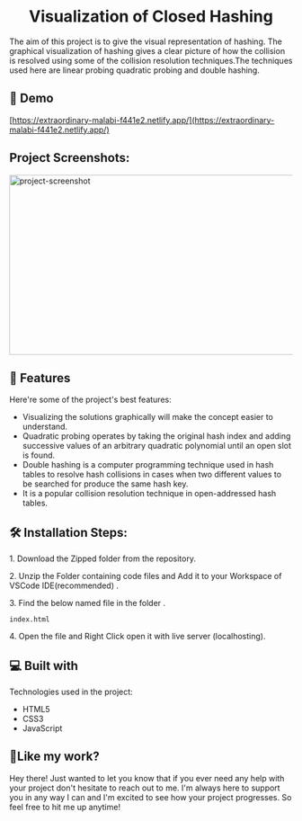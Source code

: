 <h1 align="center" id="title">Visualization of Closed Hashing</h1>

<p id="description">The aim of this project is to give the visual representation of hashing. The graphical visualization of hashing gives a clear picture of how the collision is resolved using some of the collision resolution techniques.The techniques used here are linear probing quadratic probing and double hashing.</p>

<h2>🚀 Demo</h2>

[https://extraordinary-malabi-f441e2.netlify.app/](https://extraordinary-malabi-f441e2.netlify.app/)

<h2>Project Screenshots:</h2>

<img src="https://snipboard.io/OiKBHm.jpg" alt="project-screenshot" width="640" height="320/">

  
  
<h2>🧐 Features</h2>

Here're some of the project's best features:

*   Visualizing the solutions graphically will make the concept easier to understand.
*   Quadratic probing operates by taking the original hash index and adding successive values of an arbitrary quadratic polynomial until an open slot is found.
*   Double hashing is a computer programming technique used in hash tables to resolve hash collisions in cases when two different values to be searched for produce the same hash key.
*   It is a popular collision resolution technique in open-addressed hash tables.

<h2>🛠️ Installation Steps:</h2>

<p>1. Download the Zipped folder from the repository.</p>

<p>2. Unzip the Folder containing code files and Add it to your Workspace of VSCode IDE(recommended) .</p>

<p>3. Find the below named file in the folder .</p>

```
index.html
```

<p>4. Open the file and Right Click open it with live server (localhosting).</p>

  
  
<h2>💻 Built with</h2>

Technologies used in the project:

*   HTML5
*   CSS3
*   JavaScript

<h2>💖Like my work?</h2>

Hey there! Just wanted to let you know that if you ever need any help with your project don't hesitate to reach out to me. I'm always here to support you in any way I can and I'm excited to see how your project progresses. So feel free to hit me up anytime!
